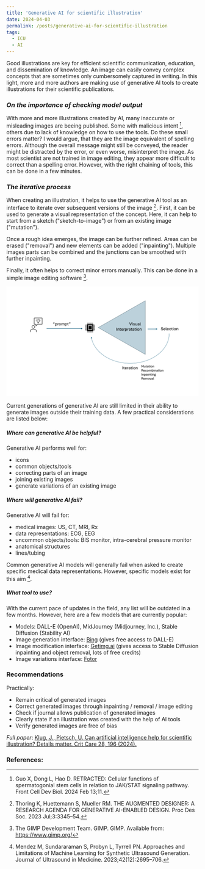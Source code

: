 ```yaml
---
title: 'Generative AI for scientific illustration'
date: 2024-04-03
permalink: /posts/generative-ai-for-scientific-illustration
tags:
  - ICU
  - AI
---
```


Good illustrations are key for efficient scientific communication, education, and dissemination of knowledge. An image can easily convey complex concepts that are sometimes only cumbersomely captured in writing. In this light, more and more authors are making use of generative AI tools to create illustrations for their scientific publications. 

### _On the importance of checking model output_

With more and more illustrations created by AI, many inaccurate or misleading images are beeing published. Some with malicious intent [^1], others due to lack of knowledge on how to use the tools. Do these small errors matter? I would argue, that they are the image equivalent of spelling errors. Although the overall message might still be conveyed, the reader might be distracted by the error, or even worse, misinterpret the image. As most scientist are not trained in image editing, they appear more difficult to correct than a spelling error. However, with the right chaining of tools, this can be done in a few minutes.  

### _The iterative process_

When creating an illustration, it helps to use the generative AI tool as an interface to iterate over subsequent versions of the image [^2]. First, it can be used to generate a visual representation of the concept. Here, it can help to start from a sketch ("sketch-to-image") or from an existing image ("mutation").

Once a rough idea emerges, the image can be further refined. Areas can be erased ("removal") and new elements can be added ("inpainting"). Multiple images parts can be combined and the junctions can be smoothed with further inpainting. 

Finally, it often helps to correct minor errors manually. This can be done in a simple image editing software [^3].

![Iterative process](/images/random/iterative_process.png "Iterative process")

Current generations of generative AI are still limited in their ability to generate images outside their training data. 
A few practical considerations are listed below:

##### _Where can generative AI be helpful?_

Generative AI performs well for: 
- icons
- common objects/tools
- correcting parts of an image
- joining existing images
- generate variations of an existing image

##### _Where will generative AI fail?_

Generative AI will fail for: 
- medical images: US, CT, MRI, Rx 
- data representations: ECG, EEG
- uncommon objects/tools: BIS monitor, intra-cerebral pressure monitor
- anatomical structures
- lines/tubing 

Common generative AI models will generally fail when asked to create specific medical data representations. However, specific models exist for this aim [^4].

##### _What tool to use?_

With the current pace of updates in the field, any list will be outdated in a few months. 
However, here are a few models that are currently popular: 
- Models: DALL-E (OpenAI), MidJourney (Midjourney, Inc.), Stable Diffusion (Stability AI)
- Image generation interface: [Bing](https://www.bing.com/search?q=Bing+AI&showconv=1&FORM=hpcodx) (gives free access to DALL-E)
- Image modification interface: [Getimg.ai](https://getimg.ai/image-editor) (gives access to Stable Diffusion inpainting and object removal, lots of free credits)
- Image variations interface: [Fotor](https://www.fotor.com/) 

### Recommendations 

Practically:
- Remain critical of generated images
- Correct generated images through inpainting / removal / image editing 
- Check if journal allows publication of generated images
- Clearly state if an illustration was created with the help of AI tools
- Verify generated images are free of bias

_Full paper_: [Klug, J., Pietsch, U. Can artificial intelligence help for scientific illustration? Details matter. Crit Care 28, 196 (2024).](https://rdcu.be/dKt1E)


### References:
[^1]: Guo X, Dong L, Hao D. RETRACTED: Cellular functions of spermatogonial stem cells in relation to JAK/STAT signaling pathway. Front Cell Dev Biol. 2024 Feb 13;11. 

[^2]: Thoring K, Huettemann S, Mueller RM. THE AUGMENTED DESIGNER: A RESEARCH AGENDA FOR GENERATIVE AI-ENABLED DESIGN. Proc Des Soc. 2023 Jul;3:3345–54. 

[^3]: The GIMP Development Team. GIMP. GIMP. Available from: https://www.gimp.org/

[^4]: Mendez M, Sundararaman S, Probyn L, Tyrrell PN. Approaches and Limitations of Machine Learning for Synthetic Ultrasound Generation. Journal of Ultrasound in Medicine. 2023;42(12):2695–706. 



